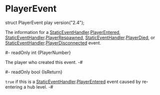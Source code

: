 # PlayerEvent

[PlayerDied]: StaticEventHandler.md#mthd-PlayerDied
[PlayerDisconnected]: StaticEventHandler.md#mthd-PlayerDisconnected
[PlayerEntered]: StaticEventHandler.md#mthd-PlayerEntered
[PlayerRespawned]: StaticEventHandler.md#mthd-PlayerRespawned

[StaticEventHandler]: StaticEventHandler.md

<!-- api-declaration -->
struct PlayerEvent play version("2.4");

<!-- api-definition -->
The information for a [StaticEventHandler].[PlayerEntered],
[StaticEventHandler].[PlayerRespawned],
[StaticEventHandler].[PlayerDied], or
[StaticEventHandler].[PlayerDisconnected] event.

<!-- api-members -->
#-
readOnly int {PlayerNumber}

The player who created this event.
-#

#-
readOnly bool {IsReturn}

`true` if this is a [StaticEventHandler].[PlayerEntered] event caused
by re-entering a hub level.
-#
